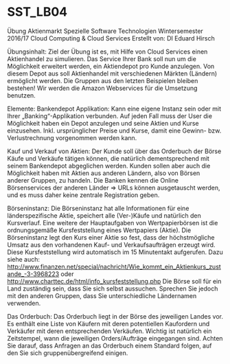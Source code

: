 # SST_LB04

Übung
Aktienmarkt
Spezielle Software Technologien
Wintersemester 2016/17
Cloud Computing &
Cloud Services
Erstellt von:
DI Eduard Hirsch

Übungsinhalt:
Ziel der Übung ist es, mit Hilfe von Cloud Services einen Aktienhandel zu simulieren. Das Service Ihrer Bank soll nun um die Möglichkeit erweitert werden, ein Aktiendepot pro Kunde anzulegen. Von diesem Depot aus soll Aktienhandel mit verschiedenen Märkten (Ländern) ermöglicht werden.
Die Gruppen aus den letzten Beispielen bleiben bestehen!
Wir werden die Amazon Webservices für die Umsetzung benutzen.

Elemente:
Bankendepot Applikation:
Kann eine eigene Instanz sein oder mit Ihrer „Banking“-Applikation verbunden. Auf jeden Fall muss
der User die Möglichkeit haben ein Depot anzulegen und seine Aktien und Kurse einzusehen. Inkl.
ursprünglicher Preise und Kurse, damit eine Gewinn- bzw. Verlustrechnung vorgenommen werden
kann.

Kauf und Verkauf von Aktien:
Der Kunde soll über das Orderbuch der Börse Käufe und Verkäufe tätigen können, die natürlich
dementsprechend mit seinem Bankendepot abgeglichen werden.
Kunden sollen aber auch die Möglichkeit haben mit Aktien aus anderen Ländern, also von Börsen
anderer Gruppen, zu handeln. Die Banken kennen die Online Börsenservices der anderen Länder =>
URLs können ausgetauscht werden, und es muss daher keine zentrale Registration geben.

Börseninstanz:
Die Börseninstanz hat alle Informationen für eine länderspezifische Aktie, speichert alle (Ver-)Käufe
und natürlich den Kursverlauf.
Eine weitere der Hauptaufgaben von Wertpapierbörsen ist die ordnungsgemäße Kursfeststellung
eines Wertpapiers (Aktie). Die Börseninstanz legt den Kurs einer Aktie so fest, dass der
höchstmögliche Umsatz aus den vorhandenen Kauf- und Verkaufsaufträgen erzeugt wird. Diese
Kursfeststellung wird automatisch im 15 Minutentakt aufgerufen. Dazu siehe auch:
http://www.finanzen.net/special/nachricht/Wie_kommt_ein_Aktienkurs_zustande_-3-3968223
oder
http://www.charttec.de/html/info_kursfeststellung.php
Die Börse soll für ein Land zuständig sein, dass Sie sich selbst aussuchen. Sprechen Sie jedoch mit den
anderen Gruppen, dass Sie unterschiedliche Ländernamen verwenden.

Das Orderbuch:
Das Orderbuch liegt in der Börse des jeweiligen Landes vor. Es enthält eine Liste von Käufern mit
deren potentiellen Kaufordern und Verkäufer mit deren entsprechenden Verkäufen. Wichtig ist
natürlich ein Zeitstempel, wann die jeweiligen Orders/Aufträge eingegangen sind.
Achten Sie darauf, dass Anfragen an das Orderbuch einem Standard folgen, auf den Sie sich
gruppenübergreifend einigen.
